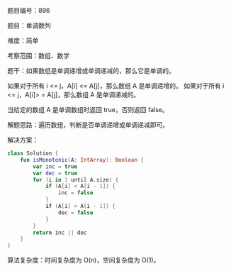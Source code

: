 题目编号：896

题目：单调数列

难度：简单

考察范围：数组、数学

题干：如果数组是单调递增或单调递减的，那么它是单调的。

如果对于所有 i <= j，A[i] <= A[j]，那么数组 A 是单调递增的。 如果对于所有 i <= j，A[i]> = A[j]，那么数组 A 是单调递减的。

当给定的数组 A 是单调数组时返回 true，否则返回 false。

解题思路：遍历数组，判断是否单调递增或单调递减即可。

解决方案：

```kotlin
class Solution {
    fun isMonotonic(A: IntArray): Boolean {
        var inc = true
        var dec = true
        for (i in 1 until A.size) {
            if (A[i] < A[i - 1]) {
                inc = false
            }
            if (A[i] > A[i - 1]) {
                dec = false
            }
        }
        return inc || dec
    }
}
```

算法复杂度：时间复杂度为 O(n)，空间复杂度为 O(1)。